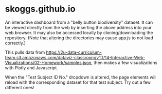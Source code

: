 # skoggs.github.io
An interactive dashboard from a "belly button biodiversity" dataset. It can be viewed directly from the web by inserting the above address into your web browser.
It may also be accessed locally by cloning/downloading the repository. (Note that altering the directories may cause app.js to not load correctly.)

This pulls data from https://2u-data-curriculum-team.s3.amazonaws.com/dataviz-classroom/v1.1/14-Interactive-Web-Visualizations/02-Homework/samples.json,
then makes a few visualizations with Plotly and Javascript. 

When the "Test Subject ID No." dropdown is altered, the page elements will reload with the corresponding dataset for that test subject. Try out a few 
different ones!
